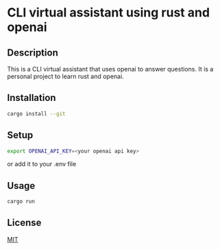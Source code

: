 # CLI virtual assistant using rust and openai

## Description
This is a CLI virtual assistant that uses openai to answer questions. It is a personal project to learn rust and openai.


## Installation

```bash
cargo install --git
```

## Setup
```bash
export OPENAI_API_KEY=<your openai api key>
```
or add it to your .env file

## Usage
```bash
cargo run
```

## License
[MIT](https://choosealicense.com/licenses/mit/)

